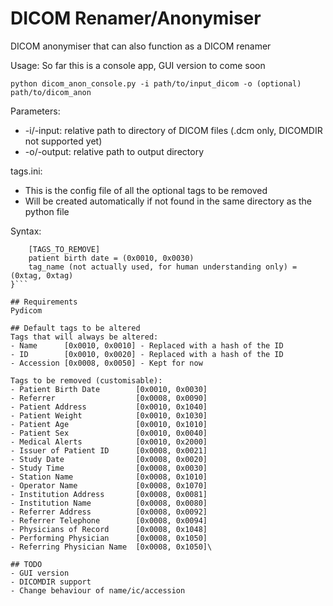 # DICOM Renamer/Anonymiser

DICOM anonymiser that can also function as a DICOM renamer

Usage:
So far this is a console app, GUI version to come soon

`python dicom_anon_console.py -i path/to/input_dicom -o (optional) path/to/dicom_anon`

Parameters:
- -i/-input: relative path to directory of DICOM files (.dcm only, DICOMDIR not supported yet)
- -o/-output: relative path to output directory

tags.ini:
- This is the config file of all the optional tags to be removed
- Will be created automatically if not found in the same directory as the python file

Syntax:
```{
    [TAGS_TO_REMOVE]
    patient birth date = (0x0010, 0x0030)
    tag_name (not actually used, for human understanding only) = (0xtag, 0xtag)
}```

## Requirements
Pydicom

## Default tags to be altered
Tags that will always be altered:
- Name      [0x0010, 0x0010] - Replaced with a hash of the ID
- ID        [0x0010, 0x0020] - Replaced with a hash of the ID
- Accession [0x0008, 0x0050] - Kept for now

Tags to be removed (customisable):
- Patient Birth Date        [0x0010, 0x0030]
- Referrer                  [0x0008, 0x0090]
- Patient Address           [0x0010, 0x1040]
- Patient Weight            [0x0010, 0x1030]
- Patient Age               [0x0010, 0x1010]
- Patient Sex               [0x0010, 0x0040]
- Medical Alerts            [0x0010, 0x2000]
- Issuer of Patient ID      [0x0008, 0x0021]
- Study Date                [0x0008, 0x0020]
- Study Time                [0x0008, 0x0030]
- Station Name              [0x0008, 0x1010]
- Operator Name             [0x0008, 0x1070]
- Institution Address       [0x0008, 0x0081]
- Institution Name          [0x0008, 0x0080]
- Referrer Address          [0x0008, 0x0092]
- Referrer Telephone        [0x0008, 0x0094]
- Physicians of Record      [0x0008, 0x1048]
- Performing Physician      [0x0008, 0x1050]
- Referring Physician Name  [0x0008, 0x1050]\

## TODO
- GUI version
- DICOMDIR support
- Change behaviour of name/ic/accession